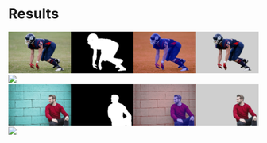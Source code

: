 # Results
![](outputs/american-football-player-uniform-helmet-athlete-159776.png)
![](outputs/fashion-man-person-model.png)
![](outputs/pexels-photo-845434.png)
![](outputs/pexels-photo-175697_eZolmqmVLk.png)
